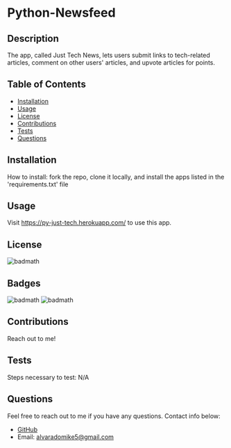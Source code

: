 # Python-Newsfeed

  ## Description
  
  The app, called Just Tech News, lets users submit links to tech-related articles, comment on other users' articles, and upvote articles for points.

  ## Table of Contents
  
  - [Installation](#installation)
  - [Usage](#Usage)
  - [License](#License)
  - [Contributions](#Contributions)
  - [Tests](#Tests)
  - [Questions](#Questions)

  ## Installation
  
  How to install:
  fork the repo, clone it locally, and install the apps listed in the 'requirements.txt' file

  ## Usage
  
  Visit https://py-just-tech.herokuapp.com/ to use this app.

  ## License
  
  ![badmath](https://img.shields.io/github/license/Michael-Alvarado/Python-Newsfeed?style=for-the-badge)

  ## Badges

  ![badmath](https://img.shields.io/github/repo-size/Michael-Alvarado/Python-Newsfeed?style=for-the-badge)
  ![badmath](https://img.shields.io/github/languages/count/Michael-Alvarado/Python-Newsfeed?style=for-the-badge)

  ## Contributions
  
  Reach out to me!

  ## Tests
  
  Steps necessary to test:
  N/A

  ## Questions
  
  Feel free to reach out to me if you have any questions. Contact info below:
  - [GitHub](https:://github.com/Michael-Alvarado)
  - Email: alvaradomike5@gmail.com
